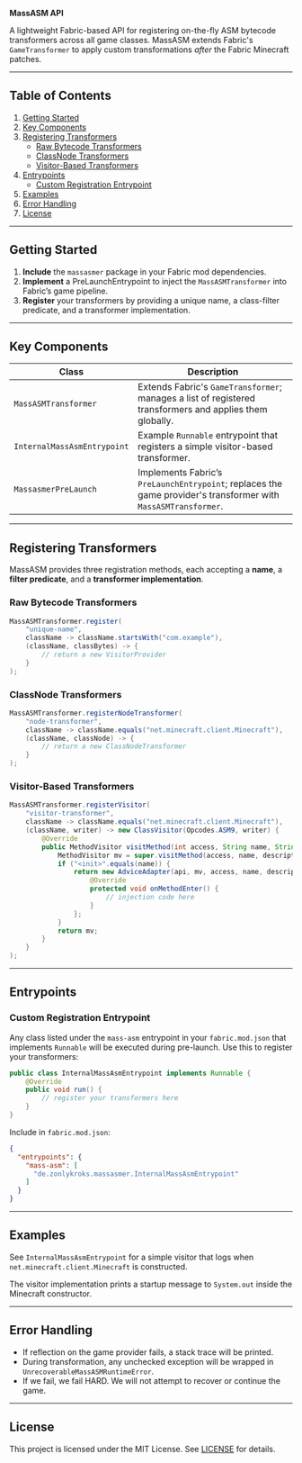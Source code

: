 **MassASM API**

A lightweight Fabric-based API for registering on-the-fly ASM bytecode transformers across all game classes. MassASM extends Fabric's `GameTransformer` to apply custom transformations *after* the Fabric Minecraft patches.

---

## Table of Contents

1. [Getting Started](#getting-started)
2. [Key Components](#key-components)
3. [Registering Transformers](#registering-transformers)
    - [Raw Bytecode Transformers](#raw-bytecode-transformers)
    - [ClassNode Transformers](#classnode-transformers)
    - [Visitor-Based Transformers](#visitor-based-transformers)
4. [Entrypoints](#entrypoints)
    - [Custom Registration Entrypoint](#custom-registration-entrypoint)
5. [Examples](#examples)
6. [Error Handling](#error-handling)
7. [License](#license)

---

## Getting Started

1. **Include** the `massasmer` package in your Fabric mod dependencies.
2. **Implement** a PreLaunchEntrypoint to inject the `MassASMTransformer` into Fabric’s game pipeline.
3. **Register** your transformers by providing a unique name, a class-filter predicate, and a transformer implementation.

---

## Key Components

| Class                       | Description |
|-----------------------------|-------------|
| `MassASMTransformer`        | Extends Fabric's `GameTransformer`; manages a list of registered transformers and applies them globally. |
| `InternalMassAsmEntrypoint` | Example `Runnable` entrypoint that registers a simple visitor-based transformer. |
| `MassasmerPreLaunch`        | Implements Fabric’s `PreLaunchEntrypoint`; replaces the game provider's transformer with `MassASMTransformer`. |

---

## Registering Transformers

MassASM provides three registration methods, each accepting a **name**, a **filter predicate**, and a **transformer implementation**.

### Raw Bytecode Transformers

```java
MassASMTransformer.register(
    "unique-name",
    className -> className.startsWith("com.example"),
    (className, classBytes) -> {
        // return a new VisitorProvider
    }
);
```

### ClassNode Transformers

```java
MassASMTransformer.registerNodeTransformer(
    "node-transformer",
    className -> className.equals("net.minecraft.client.Minecraft"),
    (className, classNode) -> {
        // return a new ClassNodeTransformer
    }
);
```

### Visitor-Based Transformers

```java
MassASMTransformer.registerVisitor(
    "visitor-transformer",
    className -> className.equals("net.minecraft.client.Minecraft"),
    (className, writer) -> new ClassVisitor(Opcodes.ASM9, writer) {
        @Override
        public MethodVisitor visitMethod(int access, String name, String descriptor, String signature, String[] exceptions) {
            MethodVisitor mv = super.visitMethod(access, name, descriptor, signature, exceptions);
            if ("<init>".equals(name)) {
                return new AdviceAdapter(api, mv, access, name, descriptor) {
                    @Override
                    protected void onMethodEnter() {
                        // injection code here
                    }
                };
            }
            return mv;
        }
    }
);
```

---
## Entrypoints

### Custom Registration Entrypoint

Any class listed under the `mass-asm` entrypoint in your `fabric.mod.json` that implements `Runnable` will be executed during pre-launch. Use this to register your transformers:

```java
public class InternalMassAsmEntrypoint implements Runnable {
    @Override
    public void run() {
        // register your transformers here
    }
}
```

Include in `fabric.mod.json`:

```json
{
  "entrypoints": {
    "mass-asm": [
      "de.zonlykroks.massasmer.InternalMassAsmEntrypoint"
    ]
  }
}
```

---

## Examples

See `InternalMassAsmEntrypoint` for a simple visitor that logs when `net.minecraft.client.Minecraft` is constructed.

The visitor implementation prints a startup message to `System.out` inside the Minecraft constructor.

---

## Error Handling

- If reflection on the game provider fails, a stack trace will be printed.
- During transformation, any unchecked exception will be wrapped in `UnrecoverableMassASMRuntimeError`.
- If we fail, we fail HARD. We will not attempt to recover or continue the game.
---

## License

This project is licensed under the MIT License. See [LICENSE](LICENSE) for details.

